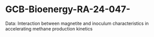# GCB-Bioenergy-RA-24-047-
Data: Interaction between magnetite and inoculum characteristics in accelerating methane production kinetics
